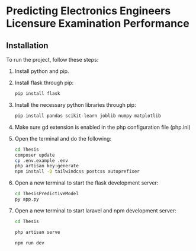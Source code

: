 # Predicting Electronics Engineers Licensure Examination Performance

## Installation

To run the project, follow these steps:

1. Install python and pip.

2. Install flask through pip:
    ```sh
    pip install flask
    ```
    
3. Install the necessary python libraries through pip:
   ```sh
   pip install pandas scikit-learn joblib numpy matplotlib
   ```

4. Make sure gd extension is enabled in the php configuration file (php.ini)

5. Open the terminal and do the following:
   ```sh
   cd Thesis
   composer update
   cp .env.example .env
   php artisan key:generate
   npm install -D tailwindcss postcss autoprefixer
   ```

6. Open a new terminal to start the flask development server:
    ```sh
    cd ThesisPredictiveModel
    py app.py
    ```

8. Open a new terminal to start laravel and npm development server:
    ```sh
    cd Thesis
    ```
    ```sh
    php artisan serve
    ```
    ```sh
    npm run dev
    ```
